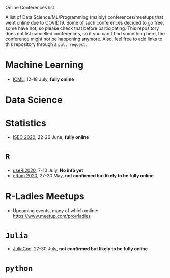 Online Conferences list

A list of Data Science/ML/Programming (mainly) conferences/meetups that went online due to COVID19. Some of such conferences decided to go free, some have not, so please check that before participating. This repository does not list cancelled conferences, so if you can't find something here, the conference might not be happening anymore. Also, feel free to add links to this repository through a `pull request`.

# Machine Learning
  - [ICML](https://icml.cc/), 12-18 July, **fully online**

# Data Science

# Statistics

  - [ISEC 2020](http://www.isec2020.org/), 22-26 June, **fully online**

# `R` 

- [useR!2020](https://user2020.r-project.org/), 7-10 July, **No info yet**
- [eRum 2020](https://2020.erum.io/), 27-30 May, **not confirmed but likely to be fully online** 


# R-Ladies Meetups
  - Upcoming events, many of which online: https://www.meetup.com/pro/rladies

# `Julia`

  - [JuliaCon](https://juliacon.org/2020/), 27-30 July, **not confirmed but likely to be fully online** 

# `python`

